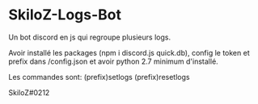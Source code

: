 # SkiloZ-Logs-Bot

Un bot discord en js qui regroupe plusieurs logs.

Avoir installé les packages (npm i discord.js quick.db), config le token et prefix dans /config.json et avoir python 2.7 minimum d'installé.

Les commandes sont:
(prefix)setlogs
(prefix)resetlogs

SkiloZ#0212
